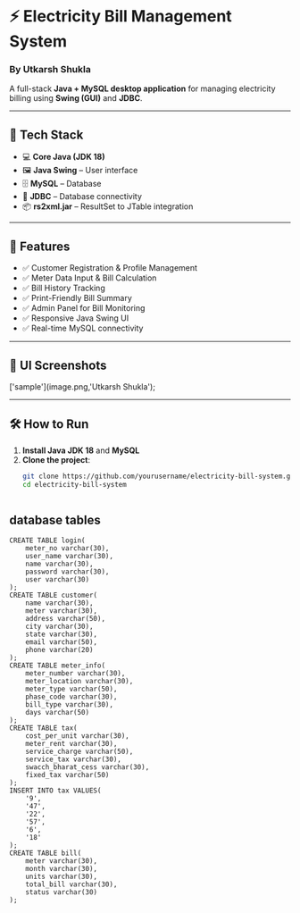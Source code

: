 # ⚡ Electricity Bill Management System  
### By Utkarsh Shukla

A full-stack **Java + MySQL desktop application** for managing electricity billing using **Swing (GUI)** and **JDBC**.

---

## 🚀 Tech Stack

- 💻 **Core Java (JDK 18)**
- 🖼️ **Java Swing** – User interface
- 🗄️ **MySQL** – Database
- 🔗 **JDBC** – Database connectivity
- 📦 **rs2xml.jar** – ResultSet to JTable integration

---

## 🎯 Features

- ✅ Customer Registration & Profile Management  
- ✅ Meter Data Input & Bill Calculation  
- ✅ Bill History Tracking  
- ✅ Print-Friendly Bill Summary  
- ✅ Admin Panel for Bill Monitoring  
- ✅ Responsive Java Swing UI  
- ✅ Real-time MySQL connectivity  

---

## 📸 UI Screenshots
['sample'](image.png,'Utkarsh Shukla');

---

## 🛠️ How to Run

1. **Install Java JDK 18** and **MySQL**
2. **Clone the project**:
   ```bash
   git clone https://github.com/yourusername/electricity-bill-system.git
   cd electricity-bill-system



## database tables 

```
CREATE TABLE login( 
    meter_no varchar(30),
  	user_name varchar(30),
    name varchar(30),
    password varchar(30),
    user varchar(30)
);
CREATE TABLE customer( 
    name varchar(30),
  	meter varchar(30),
    address varchar(50),
    city varchar(30),
    state varchar(30),
    email varchar(50),
    phone varchar(20)
);
CREATE TABLE meter_info( 
    meter_number varchar(30),
  	meter_location varchar(30),
    meter_type varchar(50),
    phase_code varchar(30),
    bill_type varchar(30),
    days varchar(50)
);
CREATE TABLE tax( 
    cost_per_unit varchar(30),
  	meter_rent varchar(30),
    service_charge varchar(50),
    service_tax varchar(30),
    swacch_bharat_cess varchar(30),
    fixed_tax varchar(50)
);
INSERT INTO tax VALUES(
    '9',
    '47',
    '22',
    '57',
    '6',
    '18'
);
CREATE TABLE bill(
	meter varchar(30),
    month varchar(30),
    units varchar(30),
    total_bill varchar(30),
    status varchar(30)
);

```